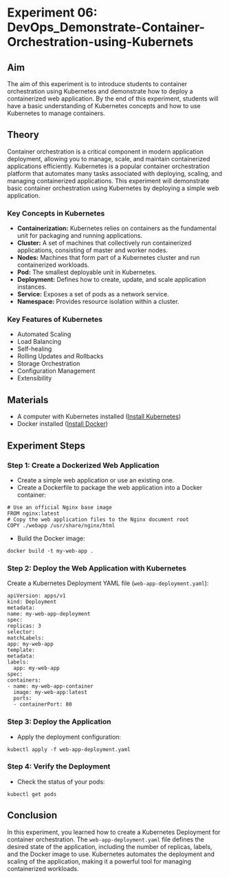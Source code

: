 # Experiment 06: DevOps_Demonstrate-Container-Orchestration-using-Kubernets

<h2>Aim</h2>
<p>The aim of this experiment is to introduce students to container orchestration using Kubernetes and demonstrate how to deploy a containerized web application. By the end of this experiment, students will have a basic understanding of Kubernetes concepts and how to use Kubernetes to manage containers.</p>

<h2>Theory</h2>
<p>Container orchestration is a critical component in modern application deployment, allowing you to manage, scale, and maintain containerized applications efficiently. Kubernetes is a popular container orchestration platform that automates many tasks associated with deploying, scaling, and managing containerized applications. This experiment will demonstrate basic container orchestration using Kubernetes by deploying a simple web application.</p>

<h3>Key Concepts in Kubernetes</h3>
<ul>
  <li><strong>Containerization:</strong> Kubernetes relies on containers as the fundamental unit for packaging and running applications.</li>
  <li><strong>Cluster:</strong> A set of machines that collectively run containerized applications, consisting of master and worker nodes.</li>
  <li><strong>Nodes:</strong> Machines that form part of a Kubernetes cluster and run containerized workloads.</li>
  <li><strong>Pod:</strong> The smallest deployable unit in Kubernetes.</li>
  <li><strong>Deployment:</strong> Defines how to create, update, and scale application instances.</li>
  <li><strong>Service:</strong> Exposes a set of pods as a network service.</li>
  <li><strong>Namespace:</strong> Provides resource isolation within a cluster.</li>
</ul>

<h3>Key Features of Kubernetes</h3>
<ul>
  <li>Automated Scaling</li>
  <li>Load Balancing</li>
  <li>Self-healing</li>
  <li>Rolling Updates and Rollbacks</li>
  <li>Storage Orchestration</li>
  <li>Configuration Management</li>
  <li>Extensibility</li>
</ul>

<h2>Materials</h2>
<ul>
  <li>A computer with Kubernetes installed (<a href="https://kubernetes.io/docs/setup/" target="_blank">Install Kubernetes</a>)</li>
  <li>Docker installed (<a href="https://docs.docker.com/get-docker/" target="_blank">Install Docker</a>)</li>
</ul>

<h2>Experiment Steps</h2>

<h3>Step 1: Create a Dockerized Web Application</h3>
<ul>
  <li>Create a simple web application or use an existing one.</li>
  <li>Create a Dockerfile to package the web application into a Docker container:</li>
</ul>
<pre><code># Use an official Nginx base image
FROM nginx:latest
# Copy the web application files to the Nginx document root
COPY ./webapp /usr/share/nginx/html
</code></pre>
<ul>
  <li>Build the Docker image:</li>
</ul>
<pre><code>docker build -t my-web-app .</code></pre>

<h3>Step 2: Deploy the Web Application with Kubernetes</h3>
<p>Create a Kubernetes Deployment YAML file (<code>web-app-deployment.yaml</code>):</p>
<pre><code>apiVersion: apps/v1
kind: Deployment
metadata:
name: my-web-app-deployment
spec:
replicas: 3
selector:
matchLabels:
app: my-web-app
template:
metadata:
labels:
  app: my-web-app
spec:
containers:
- name: my-web-app-container
  image: my-web-app:latest
  ports:
  - containerPort: 80
</code></pre>

<h3>Step 3: Deploy the Application</h3>
<ul>
  <li>Apply the deployment configuration:</li>
</ul>
<pre><code>kubectl apply -f web-app-deployment.yaml</code></pre>

<h3>Step 4: Verify the Deployment</h3>
<ul>
  <li>Check the status of your pods:</li>
</ul>
<pre><code>kubectl get pods</code></pre>

<h2>Conclusion</h2>
<p>In this experiment, you learned how to create a Kubernetes Deployment for container orchestration. The <code>web-app-deployment.yaml</code> file defines the desired state of the application, including the number of replicas, labels, and the Docker image to use. Kubernetes automates the deployment and scaling of the application, making it a powerful tool for managing containerized workloads.</p>


